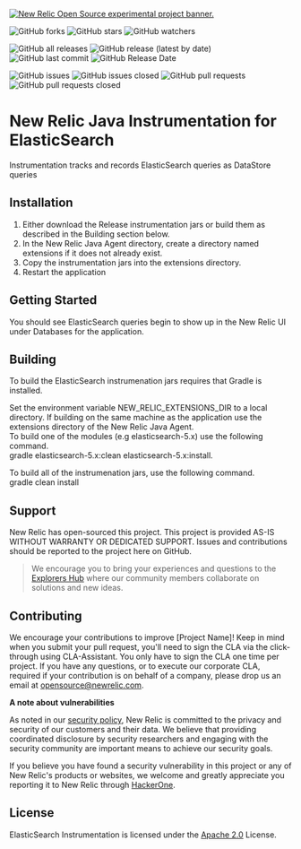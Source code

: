 <a href="https://opensource.newrelic.com/oss-category/#new-relic-experimental"><picture><source media="(prefers-color-scheme: dark)" srcset="https://github.com/newrelic/opensource-website/raw/main/src/images/categories/dark/Experimental.png"><source media="(prefers-color-scheme: light)" srcset="https://github.com/newrelic/opensource-website/raw/main/src/images/categories/Experimental.png"><img alt="New Relic Open Source experimental project banner." src="https://github.com/newrelic/opensource-website/raw/main/src/images/categories/Experimental.png"></picture></a>
 
![GitHub forks](https://img.shields.io/github/forks/newrelic-experimental/newrelic-java-elasticsearch?style=social)
![GitHub stars](https://img.shields.io/github/stars/newrelic-experimental/newrelic-java-elasticsearch?style=social)
![GitHub watchers](https://img.shields.io/github/watchers/newrelic-experimental/newrelic-java-elasticsearch?style=social)

![GitHub all releases](https://img.shields.io/github/downloads/newrelic-experimental/newrelic-java-elasticsearch/total)
![GitHub release (latest by date)](https://img.shields.io/github/v/release/newrelic-experimental/newrelic-java-elasticsearch)
![GitHub last commit](https://img.shields.io/github/last-commit/newrelic-experimental/newrelic-java-elasticsearch)
![GitHub Release Date](https://img.shields.io/github/release-date/newrelic-experimental/newrelic-java-elasticsearch)


![GitHub issues](https://img.shields.io/github/issues/newrelic-experimental/newrelic-java-elasticsearch)
![GitHub issues closed](https://img.shields.io/github/issues-closed/newrelic-experimental/newrelic-java-elasticsearch)
![GitHub pull requests](https://img.shields.io/github/issues-pr/newrelic-experimental/newrelic-java-elasticsearch)
![GitHub pull requests closed](https://img.shields.io/github/issues-pr-closed/newrelic-experimental/newrelic-java-elasticsearch)  
   
# New Relic Java Instrumentation for ElasticSearch

Instrumentation tracks and records ElasticSearch queries as DataStore queries

## Installation

1. Either download the Release instrumentation jars or build them as described in the Building section below.   
2. In the New Relic Java Agent directory, create a directory named extensions if it does not already exist.   
3. Copy the instrumentation jars into the extensions directory.   
4. Restart the application

## Getting Started

You should see ElasticSearch queries begin to show up in the New Relic UI under Databases for the application.

## Building

To build the ElasticSearch instrumenation jars requires that Gradle is installed.   
   
Set the environment variable NEW_RELIC_EXTENSIONS_DIR to a local directory.  If building on the same machine as the application use the extensions directory of the New Relic Java Agent.   
To build one of the modules (e.g elasticsearch-5.x) use the following command.   
gradle elasticsearch-5.x:clean elasticsearch-5.x:install.  
   
To build all of the instrumenation jars, use the following command.    
gradle clean install

## Support

New Relic has open-sourced this project. This project is provided AS-IS WITHOUT WARRANTY OR DEDICATED SUPPORT. Issues and contributions should be reported to the project here on GitHub.

>We encourage you to bring your experiences and questions to the [Explorers Hub](https://discuss.newrelic.com) where our community members collaborate on solutions and new ideas.

## Contributing

We encourage your contributions to improve [Project Name]! Keep in mind when you submit your pull request, you'll need to sign the CLA via the click-through using CLA-Assistant. You only have to sign the CLA one time per project. If you have any questions, or to execute our corporate CLA, required if your contribution is on behalf of a company, please drop us an email at opensource@newrelic.com.

**A note about vulnerabilities**

As noted in our [security policy](../../security/policy), New Relic is committed to the privacy and security of our customers and their data. We believe that providing coordinated disclosure by security researchers and engaging with the security community are important means to achieve our security goals.

If you believe you have found a security vulnerability in this project or any of New Relic's products or websites, we welcome and greatly appreciate you reporting it to New Relic through [HackerOne](https://hackerone.com/newrelic).

## License

ElasticSearch Instrumentation is licensed under the [Apache 2.0](http://apache.org/licenses/LICENSE-2.0.txt) License.

